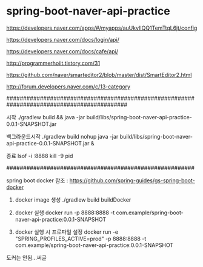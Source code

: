 # spring-boot-naver-api-practice

https://developers.naver.com/apps/#/myapps/auUkvIIQQ1TemTtqL6jt/config

https://developers.naver.com/docs/login/api/

https://developers.naver.com/docs/cafe/api/

http://programmerhoiit.tistory.com/31

https://github.com/naver/smarteditor2/blob/master/dist/SmartEditor2.html

http://forum.developers.naver.com/c/13-category

############################################################################################

시작
./gradlew build && java -jar build/libs/spring-boot-naver-api-practice-0.0.1-SNAPSHOT.jar

백그라운드시작
./gradlew build
nohup java -jar build/libs/spring-boot-naver-api-practice-0.0.1-SNAPSHOT.jar &

종료
lsof -i :8888
kill -9 pid

########################################################

spring boot docker 참조 : https://github.com/spring-guides/gs-spring-boot-docker

1. docker image 생성
./gradlew build buildDocker

2. docker 실행
docker run -p 8888:8888 -t com.example/spring-boot-naver-api-practice:0.0.1-SNAPSHOT

3. docker 실행 시 프로파일 설정
docker run -e "SPRING_PROFILES_ACTIVE=prod" -p 8888:8888 -t com.example/spring-boot-naver-api-practice:0.0.1-SNAPSHOT

도커는 안됨...써글